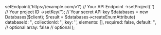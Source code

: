 <?php

use Appwrite\Client;
use Appwrite\Services\Databases;

$client = (new Client())
    ->setEndpoint('https://example.com/v1') // Your API Endpoint
    ->setProject('<YOUR_PROJECT_ID>') // Your project ID
    ->setKey('<YOUR_API_KEY>'); // Your secret API key

$databases = new Databases($client);

$result = $databases->createEnumAttribute(
    databaseId: '<DATABASE_ID>',
    collectionId: '<COLLECTION_ID>',
    key: '',
    elements: [],
    required: false,
    default: '<DEFAULT>', // optional
    array: false // optional
);